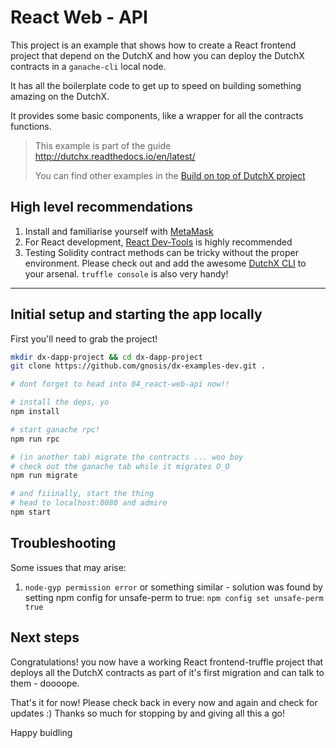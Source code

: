 # React Web - API
This project is an example that shows how to create a React frontend project 
that depend on the DutchX and how you can deploy the DutchX contracts in a 
`ganache-cli` local node.

It has all the boilerplate code to get up to speed on building something
amazing on the DutchX. 

It provides some basic components, like a wrapper for all the contracts functions.

> This example is part of the guide http://dutchx.readthedocs.io/en/latest/
>
> You can find other examples in the [Build on top of DutchX project](https://github.com/gnosis/dx-examples-dev)

## High level recommendations
1. Install and familiarise yourself with [MetaMask](https://metamask.io)
2. For React development, [React Dev-Tools](https://chrome.google.com/webstore/detail/react-developer-tools/fmkadmapgofadopljbjfkapdkoienihi?hl=en) is highly recommended
3. Testing Solidity contract methods can be tricky without the proper environment. Please check out and add the awesome [DutchX CLI](https://github.com/gnosis/dx-cli) to your arsenal. `truffle console` is also very handy!

----------------------------------

## Initial setup and starting the app locally
First you'll need to grab the project!
```bash
mkdir dx-dapp-project && cd dx-dapp-project
git clone https://github.com/gnosis/dx-examples-dev.git .

# dont forget to head into 04_react-web-api now!!

# install the deps, yo
npm install

# start ganache rpc!
npm run rpc

# (in another tab) migrate the contracts ... woo boy
# check out the ganache tab while it migrates O_O
npm run migrate

# and fiiinally, start the thing
# head to localhost:8080 and admire
npm start
```

## Troubleshooting
Some issues that may arise:
1. `node-gyp permission error` or something similar - solution was found by setting npm config for unsafe-perm to true: `npm config set unsafe-perm true`

## Next steps
Congratulations! you now have a working React frontend-truffle project that deploys all the DutchX contracts as 
part of it's first migration and can talk to them - doooope.

That's it for now! Please check back in every now and again and check for updates :) Thanks so much for stopping by and giving all this a go!

Happy buidling